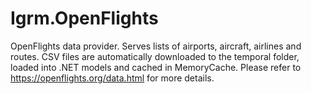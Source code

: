 # Igrm.OpenFlights
OpenFlights data provider.  Serves lists of airports, aircraft, airlines and routes.  CSV files are automatically downloaded to the temporal folder, loaded into .NET models and cached in MemoryCache.  Please refer to https://openflights.org/data.html for more details.
